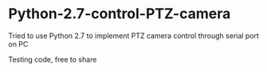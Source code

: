 # Python-2.7-control-PTZ-camera
Tried to use Python 2.7 to implement PTZ camera control through serial port on PC

Testing code, free to share
